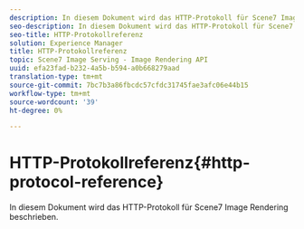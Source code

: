 ```yaml
---
description: In diesem Dokument wird das HTTP-Protokoll für Scene7 Image Rendering beschrieben.
seo-description: In diesem Dokument wird das HTTP-Protokoll für Scene7 Image Rendering beschrieben.
seo-title: HTTP-Protokollreferenz
solution: Experience Manager
title: HTTP-Protokollreferenz
topic: Scene7 Image Serving - Image Rendering API
uuid: efa23fad-b232-4a5b-b594-a0b668279aad
translation-type: tm+mt
source-git-commit: 7bc7b3a86fbcdc57cfdc31745fae3afc06e44b15
workflow-type: tm+mt
source-wordcount: '39'
ht-degree: 0%

---
```



# HTTP-Protokollreferenz{#http-protocol-reference}

In diesem Dokument wird das HTTP-Protokoll für Scene7 Image Rendering beschrieben.

